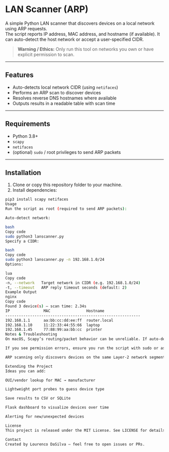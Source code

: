 # LAN Scanner (ARP)

A simple Python LAN scanner that discovers devices on a local network using ARP requests.  
The script reports IP address, MAC address, and hostname (if available). It can auto-detect the host network or accept a user-specified CIDR.

> **Warning / Ethics:** Only run this tool on networks you own or have explicit permission to scan.

---

## Features
- Auto-detects local network CIDR (using `netifaces`)
- Performs an ARP scan to discover devices
- Resolves reverse DNS hostnames where available
- Outputs results in a readable table with scan time

---

## Requirements
- Python 3.8+
- `scapy`
- `netifaces`
- (optional) `sudo` / root privileges to send ARP packets

---

## Installation
1. Clone or copy this repository folder to your machine.
2. Install dependencies:
```bash
pip3 install scapy netifaces
Usage
Run the script as root (required to send ARP packets):

Auto-detect network:

bash
Copy code
sudo python3 lanscanner.py
Specify a CIDR:

bash
Copy code
sudo python3 lanscanner.py -n 192.168.1.0/24
Options:

lua
Copy code
-n, --network   Target network in CIDR (e.g. 192.168.1.0/24)
-t, --timeout   ARP reply timeout seconds (default: 2)
Example Output
nginx
Copy code
Found 3 device(s) — scan time: 2.34s
IP               MAC                Hostname
------------------------------------------------------------
192.168.1.1      aa:bb:cc:dd:ee:ff  router.local
192.168.1.10     11:22:33:44:55:66  laptop
192.168.1.45     77:88:99:aa:bb:cc  printer
Notes & Troubleshooting
On macOS, Scapy’s routing/packet behavior can be unreliable. If auto-detect fails, pass -n <CIDR> manually.

If you see permission errors, ensure you run the script with sudo or as root.

ARP scanning only discovers devices on the same Layer‑2 network segment (same switch / Wi‑Fi AP). It will not find devices across routers.

Extending the Project
Ideas you can add:

OUI/vendor lookup for MAC → manufacturer

Lightweight port probes to guess device type

Save results to CSV or SQLite

Flask dashboard to visualize devices over time

Alerting for new/unexpected devices

License
This project is released under the MIT License. See LICENSE for details.

Contact
Created by Lourenco DaSilva — feel free to open issues or PRs.

